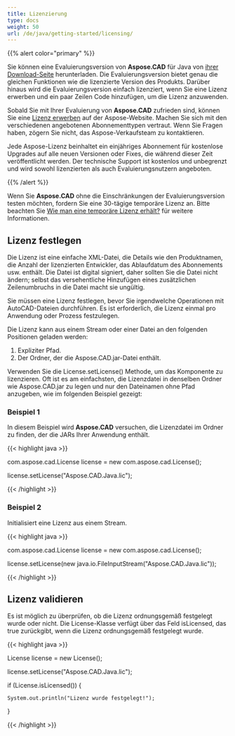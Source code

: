 ```yaml
---
title: Lizenzierung
type: docs
weight: 50
url: /de/java/getting-started/licensing/
---
```


{{% alert color="primary" %}}

Sie können eine Evaluierungsversion von **Aspose.CAD** für Java von [ihrer Download-Seite](https://releases.aspose.com/java/repo/com/aspose/aspose-cad/) herunterladen. Die Evaluierungsversion bietet genau die gleichen Funktionen wie die lizenzierte Version des Produkts. Darüber hinaus wird die Evaluierungsversion einfach lizenziert, wenn Sie eine Lizenz erwerben und ein paar Zeilen Code hinzufügen, um die Lizenz anzuwenden.

Sobald Sie mit Ihrer Evaluierung von **Aspose.CAD** zufrieden sind, können Sie eine [Lizenz erwerben](https://purchase.aspose.com/buy) auf der Aspose-Website. Machen Sie sich mit den verschiedenen angebotenen Abonnementtypen vertraut. Wenn Sie Fragen haben, zögern Sie nicht, das Aspose-Verkaufsteam zu kontaktieren.

Jede Aspose-Lizenz beinhaltet ein einjähriges Abonnement für kostenlose Upgrades auf alle neuen Versionen oder Fixes, die während dieser Zeit veröffentlicht werden. Der technische Support ist kostenlos und unbegrenzt und wird sowohl lizenzierten als auch Evaluierungsnutzern angeboten.

{{% /alert %}}

Wenn Sie **Aspose.CAD** ohne die Einschränkungen der Evaluierungsversion testen möchten, fordern Sie eine 30-tägige temporäre Lizenz an. Bitte beachten Sie [Wie man eine temporäre Lizenz erhält?](https://purchase.aspose.com/temporary-license) für weitere Informationen.

## **Lizenz festlegen**

Die Lizenz ist eine einfache XML-Datei, die Details wie den Produktnamen, die Anzahl der lizenzierten Entwickler, das Ablaufdatum des Abonnements usw. enthält. Die Datei ist digital signiert, daher sollten Sie die Datei nicht ändern; selbst das versehentliche Hinzufügen eines zusätzlichen Zeilenumbruchs in die Datei macht sie ungültig.

Sie müssen eine Lizenz festlegen, bevor Sie irgendwelche Operationen mit AutoCAD-Dateien durchführen. Es ist erforderlich, die Lizenz einmal pro Anwendung oder Prozess festzulegen.

Die Lizenz kann aus einem Stream oder einer Datei an den folgenden Positionen geladen werden:

1. Expliziter Pfad.
1. Der Ordner, der die Aspose.CAD.jar-Datei enthält.

Verwenden Sie die License.setLicense() Methode, um das Komponente zu lizenzieren. Oft ist es am einfachsten, die Lizenzdatei in denselben Ordner wie Aspose.CAD.jar zu legen und nur den Dateinamen ohne Pfad anzugeben, wie im folgenden Beispiel gezeigt:

### **Beispiel 1**

In diesem Beispiel wird **Aspose.CAD** versuchen, die Lizenzdatei im Ordner zu finden, der die JARs Ihrer Anwendung enthält.

{{< highlight java >}}

com.aspose.cad.License license = new com.aspose.cad.License();

license.setLicense("Aspose.CAD.Java.lic");

{{< /highlight >}}

### **Beispiel 2**

Initialisiert eine Lizenz aus einem Stream.

{{< highlight java >}}

com.aspose.cad.License license = new com.aspose.cad.License();

license.setLicense(new java.io.FileInputStream("Aspose.CAD.Java.lic"));

{{< /highlight >}}

## **Lizenz validieren**

Es ist möglich zu überprüfen, ob die Lizenz ordnungsgemäß festgelegt wurde oder nicht. Die License-Klasse verfügt über das Feld isLicensed, das true zurückgibt, wenn die Lizenz ordnungsgemäß festgelegt wurde.

{{< highlight java >}}

License license = new License();

license.setLicense("Aspose.CAD.Java.lic");

if (License.isLicensed()) {

    System.out.println("Lizenz wurde festgelegt!");

}

{{< /highlight >}}
